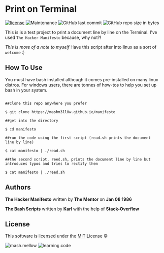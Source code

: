 # **Print on Terminal**

[![license](https://img.shields.io/github/license/mashm3ll0w/manifesto.svg)](tps://github.com/mashm3ll0w/manifesto/blob/master/LICENSE.md) ![Maintenance](https://img.shields.io/maintenance/yes/2019.svg) ![GitHub last commit](https://img.shields.io/github/last-commit/mashm3ll0w/manifesto.svg) ![GitHub repo size in bytes](https://img.shields.io/github/repo-size/mashm3ll0w/manifesto.svg)



This is is a test project to print a document line by line on the Terminal. I've used ```The Hacker Manifesto``` because, why not?!

_This is more of a note to myself_
Have this script after into linux as a sort of ```welcome``` :)


## How To Use

You must have bash installed although it comes pre-installed on many linux distros. For windows users, there are tonnes of how-tos to help you set up bash in your system.

```

##clone this repo anywhere you prefer

$ git clone https://mashm3ll0w.github.io/manifesto

##get into the directory

$ cd manifesto

##run the code using the first script (read.sh prints the document line by line)

$ cat manifesto | ./read.sh

##the second script, reed.sh, prints the document line by line but introduces typos and tries to rectify them

$ cat manifesto | ./reed.sh

```


## Authors
**The Hacker Manifesto** written by **The Mentor** on **Jan 08 1986**

**The Bash Scripts** written by **Karl** with the help of **Stack-Overflow** 


## License
This software is licensed under the [MIT](https://github.com/mashm3ll0w/manifesto/blob/master/LICENSE.md) License ©

  ![mash.mellow](https://img.shields.io/badge/%3C%2F%3E%20with%20%E2%99%A5%20by-mash.mellow-%23e30000.svg) ![learning.code](https://img.shields.io/badge/code-robot-success.svg)
